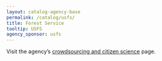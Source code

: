 ```yaml
---
layout: catalog-agency-base
permalink: /catalog/usfs/
title: Forest Service
tooltip: USFS
agency_sponsor: usfs
---
```


<p>Visit the agency’s <a href="https://www.fs.fed.us/working-with-us/citizen-science" target="blank" rel="noopener">crowdsourcing and citizen science</a> page.</p>
